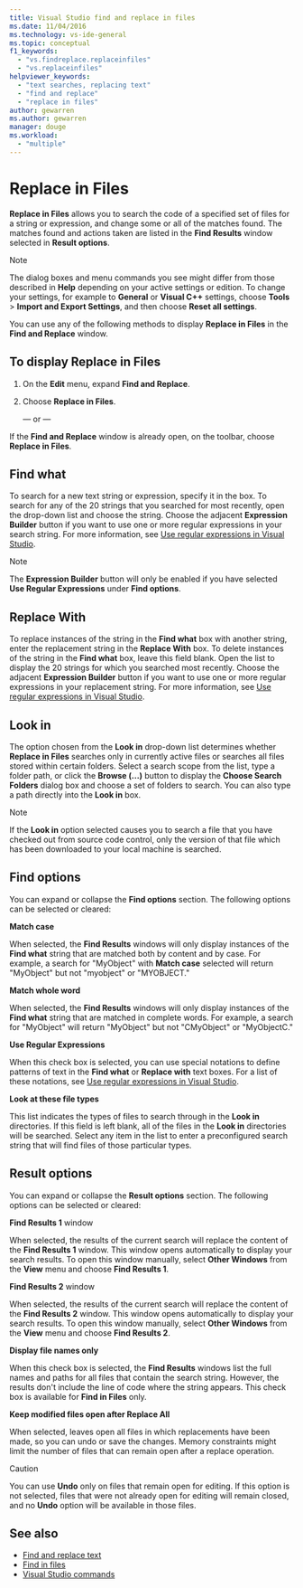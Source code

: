 ```yaml
---
title: Visual Studio find and replace in files
ms.date: 11/04/2016
ms.technology: vs-ide-general
ms.topic: conceptual
f1_keywords:
  - "vs.findreplace.replaceinfiles"
  - "vs.replaceinfiles"
helpviewer_keywords:
  - "text searches, replacing text"
  - "find and replace"
  - "replace in files"
author: gewarren
ms.author: gewarren
manager: douge
ms.workload:
  - "multiple"
---
```

# Replace in Files

**Replace in Files** allows you to search the code of a specified set of files for a string or expression, and change some or all of the matches found. The matches found and actions taken are listed in the **Find Results** window selected in **Result options**.

> [!NOTE]
> The dialog boxes and menu commands you see might differ from those described in **Help** depending on your active settings or edition. To change your settings, for example to **General** or **Visual C++** settings, choose **Tools** > **Import and Export Settings**, and then choose **Reset all settings**.

You can use any of the following methods to display **Replace in Files** in the **Find and Replace** window.

## To display Replace in Files

1. On the **Edit** menu, expand **Find and Replace**.

1. Choose **Replace in Files**.

   — or —

  If the **Find and Replace** window is already open, on the toolbar, choose **Replace in Files**.

## Find what

To search for a new text string or expression, specify it in the box. To search for any of the 20 strings that you searched for most recently, open the drop-down list and choose the string. Choose the adjacent **Expression Builder** button if you want to use one or more regular expressions in your search string. For more information, see [Use regular expressions in Visual Studio](../ide/using-regular-expressions-in-visual-studio.md).

> [!NOTE]
> The **Expression Builder** button will only be enabled if you have selected **Use Regular Expressions** under **Find options**.

## Replace With

To replace instances of the string in the **Find what** box with another string, enter the replacement string in the **Replace With** box. To delete instances of the string in the **Find what** box, leave this field blank. Open the list to display the 20 strings for which you searched most recently. Choose the adjacent **Expression Builder** button if you want to use one or more regular expressions in your replacement string. For more information, see [Use regular expressions in Visual Studio](../ide/using-regular-expressions-in-visual-studio.md).

## Look in

The option chosen from the **Look in** drop-down list determines whether **Replace in Files** searches only in currently active files or searches all files stored within certain folders. Select a search scope from the list, type a folder path, or click the **Browse (...)** button to display the **Choose Search Folders** dialog box and choose a set of folders to search. You can also type a path directly into the **Look in** box.

> [!NOTE]
> If the **Look in** option selected causes you to search a file that you have checked out from source code control, only the version of that file which has been downloaded to your local machine is searched.

## Find options

You can expand or collapse the **Find options** section. The following options can be selected or cleared:

**Match case**

When selected, the **Find Results** windows will only display instances of the **Find what** string that are matched both by content and by case. For example, a search for "MyObject" with **Match case** selected will return "MyObject" but not "myobject" or "MYOBJECT."

**Match whole word**

When selected, the **Find Results** windows will only display instances of the **Find what** string that are matched in complete words. For example, a search for "MyObject" will return "MyObject" but not "CMyObject" or "MyObjectC."

**Use Regular Expressions**

When this check box is selected, you can use special notations to define patterns of text in the **Find what** or **Replace with** text boxes. For a list of these notations, see [Use regular expressions in Visual Studio](../ide/using-regular-expressions-in-visual-studio.md).

**Look at these file types**

This list indicates the types of files to search through in the **Look in** directories. If this field is left blank, all of the files in the **Look in** directories will be searched. Select any item in the list to enter a preconfigured search string that will find files of those particular types.

## Result options

You can expand or collapse the **Result options** section. The following options can be selected or cleared:

**Find Results 1** window

When selected, the results of the current search will replace the content of the **Find Results 1** window. This window opens automatically to display your search results. To open this window manually, select **Other Windows** from the **View** menu and choose **Find Results 1**.

**Find Results 2** window

When selected, the results of the current search will replace the content of the **Find Results 2** window. This window opens automatically to display your search results. To open this window manually, select **Other Windows** from the **View** menu and choose **Find Results 2**.

**Display file names only**

When this check box is selected, the **Find Results** windows list the full names and paths for all files that contain the search string. However, the results don't include the line of code where the string appears. This check box is available for **Find in Files** only.

**Keep modified files open after Replace All**

When selected, leaves open all files in which replacements have been made, so you can undo or save the changes. Memory constraints might limit the number of files that can remain open after a replace operation.

> [!CAUTION]
> You can use **Undo** only on files that remain open for editing. If this option is not selected, files that were not already open for editing will remain closed, and no **Undo** option will be available in those files.

## See also

- [Find and replace text](../ide/finding-and-replacing-text.md)
- [Find in files](../ide/find-in-files.md)
- [Visual Studio commands](../ide/reference/visual-studio-commands.md)
